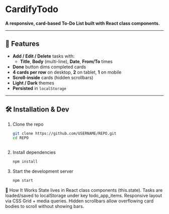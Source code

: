 # CardifyTodo

**A responsive, card-based To-Do List built with React class components.**

---

## 🚀 Features

- **Add / Edit / Delete** tasks with:
  - **Title**, **Body** (multi-line), **Date**, **From/To** times  
- **Done** button dims completed cards  
- **4 cards per row** on desktop, **2** on tablet, **1** on mobile  
- **Scroll-inside** cards (hidden scrollbars)  
- **Light / Dark** themes  
- **Persisted** in `localStorage`

---

## 🛠️ Installation & Dev

1. Clone the repo  
   ```bash
   git clone https://github.com/USERNAME/REPO.git
   cd REPO
  
2. Install dependencies
   ```bash
   npm install

3. Start the development server
   ```bash
   npm start

🔧 How It Works
State lives in React class components (this.state).
Tasks are loaded/saved to localStorage under key todo_app_items.
Responsive layout via CSS Grid + media queries.
Hidden scrollbars allow overflowing card bodies to scroll without showing bars.
   
